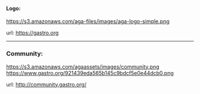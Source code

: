 #### Logo:
https://s3.amazonaws.com/aga-files/images/aga-logo-simple.png

url:
https://gastro.org

---

### Community:
https://s3.amazonaws.com/agaassets/images/community.png
https://www.gastro.org/921439eda565b145c9bdcf5e0e44dcb0.png


url:
http://community.gastro.org/
